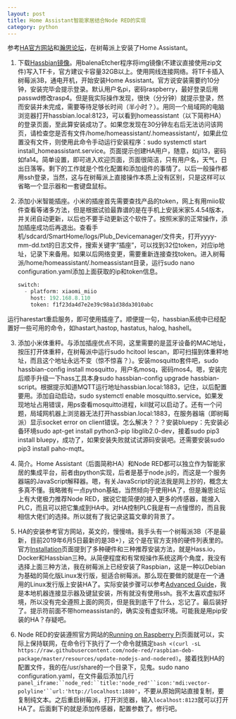 ```yaml
---
layout: post
title: Home Assistant智能家居结合Node RED的实现
category: python
---
```

参考[HA官方网站](https://www.home-assistant.io)和[瀚思论坛](https://bbs.hassbian.com/forum.php)，在树莓派上安装了Home Assistant。

1. 下载[Hassbian镜像](https://github.com/home-assistant/pi-gen/releases/latest)。用balenaEtcher程序将img镜像(不建议直接使用zip文件)写入TF卡，官方建议卡容量32GB以上。使用网线连接网络。将TF卡插入树莓派3B，通电开机，开始安装Home Assistant。官方说安装需要约10分钟，安装完毕会提示登录。默认用户名pi，密码raspberry，最好登录后用passwd修改rasp4。但是我实际操作发现，很快（分分钟）就提示登录，然而安装并未完成，需要等待足够长时间（半小时？）。用同一个局域网的电脑浏览器打开hassbian.local:8123，可以看到homeassistant（以下简称HA）的登录页面，至此算安装成功了。如果您发现在30分钟左右后无法访问该网页，请检查您是否有文件/home/homeassistant/.homeassistant/，如果此位置没有文件，则使用此命令手动运行安装程序：sudo systemctl start install_homeassistant.service。页面提示创建HA用户，随意，如ji13，密码如fa14。简单设置，即可进入欢迎页面，页面很简洁，只有用户名，天气，日出日落等。剩下的工作就是个性化配置和添加组件的事情了。以后一般操作都用ssh登录，当然，这与在树莓派上直接操作本质上没有区别，只是这样可以省略一个显示器和一套键盘鼠标。

2. 添加小米智能插座。小米的插座首先需要查找产品的token，网上有用miio软件查看等诸多方法，但是根据试验最靠谱的是在手机上安装米家5.4.54版本，并关闭自动更新，以后也不要手动更新这个软件了。按照米家的正常操作，添加插座成功后再退出。查看手机/sdcard/SmartHome/logs/Plub_Devicemanager/文件夹，打开yyyy-mm-dd.txt的日志文件，搜索关键字“插座”，可以找到32位token，对应ip地址，记录下来备用。如果以后网络变更，需要重新连接查找token。进入树莓派/home/homeassistant/.homeassistant目录，运行sudo nano configuration.yaml添加上面获取的ip和token信息。

    ```python
    switch:
      - platform: xiaomi_miio
        host: 192.168.8.110
        token: f1f23da4d7e2e39c98a1d38da3010abc
    ```
运行harestart重启服务，即可使用插座了。顺便提一句，hassbian系统中已经配置好一些可用的命令，如hastart,hastop, hastatus, halog, hashell。

3. 添加小米体重秤。与添加插座优点不同，这里需要的是蓝牙设备的MAC地址，按压打开体重秤，在树莓派中运行sudo hcitool lescan，即可扫描到体重秤地址，而且这个地址永远不变（惊不惊喜？）。安装mosquitto套件吧，sudo hassbian-config install mosquitto，用户名mosq，密码mos4。嗯，安装完后顺手升级一下hass工具本身sudo hassbian-config upgrade hassbian-script。根据提示知道MQTT运行地址hassbian.local:1883，记住，以后配置要用。添加自动启动，sudo systemctl enable mosquitto.service。如果发现地址占用错误，用ps查看mosquitto进程，kill就可以启动了。还有一个问题，局域网机器上浏览器无法打开hassbian.local:1883，在服务器端（即树莓派）显示socket error on client错误。怎么解决？？？安装bluepy：先安装必备环境sudo apt-get install python3-pip libglib2.0-dev，接着sudo pip3 install bluepy，成功了，如果安装失败就试试源码安装吧。还需要安装sudo pip3 install paho-mqtt。

4. 简介。Home Assistant（后面简称HA）和Node RED都可以独立作为智能家居的集成平台，前者由python实现，后者是基于node.js的，而这是一个服务器端的JavaScript解释器。嗯，有关JavaScript的说法我是网上抄的，概念太多真不懂。我略微有一点python基础，当然倾向于使用HA了，但是瀚思论坛上有大佬极力推荐Node RED，据说它能简便的接入更多的传感器，能接入PLC，而且可以把它集成到HA中。对HA控制PLC我是有一点憧憬的，而且我相信大佬们的选择。所以就有了我记录这篇文章的背景了。
5. HA的安装参考官方网站，英文的，慢慢啃。我手头有一个树莓派3B（不是最新，目前2019年6月5日最新的是3B+），这个是在官方支持的硬件列表里的。官方[Installation](https://www.home-assistant.io/docs/installation/)页面提到了多种硬件和三种推荐安装方法，就是Hass.io，Docker和Hassbian三种。从简便程度和有常规操作系统这两个角度，我没有选择上面三种方法，我在树莓派上已经安装了Raspbian，这是一种以Debian为基础的简化版Linux发行版，挺适合树莓派。那么现在要做的就是在一个通用的Linux发行版上安装HA了。实际安装步骤可以参考[Advanced Guide](https://www.home-assistant.io/docs/installation/raspberry-pi/)，我是本地机器连接显示器及键鼠安装，所有就没有使用ssh。我不太喜欢虚拟环境，所以没有完全遵照上面的网页，但是我到底干了什么，忘记了。最后装好了。提示符前面不带homeassistan的，确实没有虚拟环境。可能我是用pip安装的HA？存疑吧。
6. Node RED的安装遵照官方网站的[Running on Raspberry Pi](https://nodered.org/docs/hardware/raspberrypi)页面就可以，实际上保持联网，在命令行下执行了一个命令就搞定`bash <(curl -sL https://raw.githubusercontent.com/node-red/raspbian-deb-package/master/resources/update-nodejs-and-nodered)`。接着找到HA的配置文件，我的在/usr/share的一个目录下，见鬼。sudo nano configuration.yaml，在文件最后添加几行`panel_iframe:``node_red:``title:'node_red'``icon:'mdi:vector-polyline'``url:'http://localhost:1880'`，不要从原始网站直接复制，要复制纯文本。之后重启树莓派，打开浏览器，输入`localhost:8123`就可以打开HA了。后面剩下的就是添加传感器，配置参数了。修行吧。